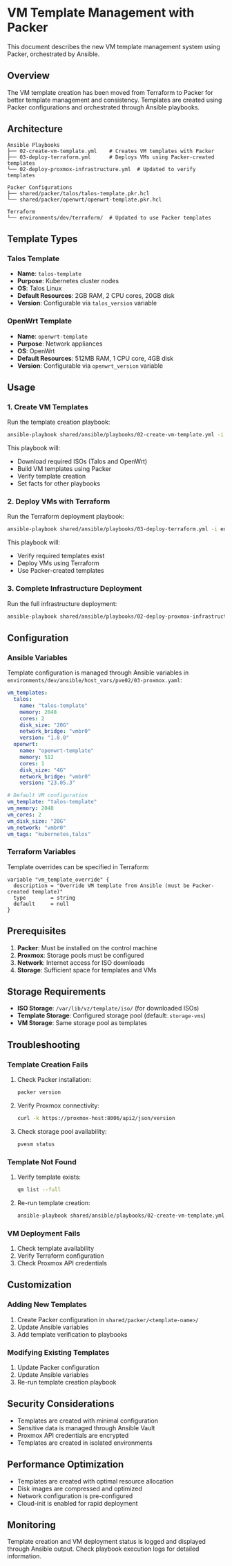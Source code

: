# VM Template Management with Packer

This document describes the new VM template management system using Packer, orchestrated by Ansible.

## Overview

The VM template creation has been moved from Terraform to Packer for better template management and consistency. Templates are created using Packer configurations and orchestrated through Ansible playbooks.

## Architecture

```
Ansible Playbooks
├── 02-create-vm-template.yml    # Creates VM templates with Packer
├── 03-deploy-terraform.yml      # Deploys VMs using Packer-created templates
└── 02-deploy-proxmox-infrastructure.yml  # Updated to verify templates

Packer Configurations
├── shared/packer/talos/talos-template.pkr.hcl
└── shared/packer/openwrt/openwrt-template.pkr.hcl

Terraform
└── environments/dev/terraform/  # Updated to use Packer templates
```

## Template Types

### Talos Template
- **Name**: `talos-template`
- **Purpose**: Kubernetes cluster nodes
- **OS**: Talos Linux
- **Default Resources**: 2GB RAM, 2 CPU cores, 20GB disk
- **Version**: Configurable via `talos_version` variable

### OpenWrt Template
- **Name**: `openwrt-template`
- **Purpose**: Network appliances
- **OS**: OpenWrt
- **Default Resources**: 512MB RAM, 1 CPU core, 4GB disk
- **Version**: Configurable via `openwrt_version` variable

## Usage

### 1. Create VM Templates

Run the template creation playbook:

```bash
ansible-playbook shared/ansible/playbooks/02-create-vm-template.yml -i environments/dev/ansible/inventory/hosts.toml
```

This playbook will:
- Download required ISOs (Talos and OpenWrt)
- Build VM templates using Packer
- Verify template creation
- Set facts for other playbooks

### 2. Deploy VMs with Terraform

Run the Terraform deployment playbook:

```bash
ansible-playbook shared/ansible/playbooks/03-deploy-terraform.yml -i environments/dev/ansible/inventory/hosts.toml
```

This playbook will:
- Verify required templates exist
- Deploy VMs using Terraform
- Use Packer-created templates

### 3. Complete Infrastructure Deployment

Run the full infrastructure deployment:

```bash
ansible-playbook shared/ansible/playbooks/02-deploy-proxmox-infrastructure.yml -i environments/dev/ansible/inventory/hosts.toml
```

## Configuration

### Ansible Variables

Template configuration is managed through Ansible variables in `environments/dev/ansible/host_vars/pve02/03-proxmox.yaml`:

```yaml
vm_templates:
  talos:
    name: "talos-template"
    memory: 2048
    cores: 2
    disk_size: "20G"
    network_bridge: "vmbr0"
    version: "1.8.0"
  openwrt:
    name: "openwrt-template"
    memory: 512
    cores: 1
    disk_size: "4G"
    network_bridge: "vmbr0"
    version: "23.05.3"

# Default VM configuration
vm_template: "talos-template"
vm_memory: 2048
vm_cores: 2
vm_disk_size: "20G"
vm_network: "vmbr0"
vm_tags: "kubernetes,talos"
```

### Terraform Variables

Template overrides can be specified in Terraform:

```hcl
variable "vm_template_override" {
  description = "Override VM template from Ansible (must be Packer-created template)"
  type        = string
  default     = null
}
```

## Prerequisites

1. **Packer**: Must be installed on the control machine
2. **Proxmox**: Storage pools must be configured
3. **Network**: Internet access for ISO downloads
4. **Storage**: Sufficient space for templates and VMs

## Storage Requirements

- **ISO Storage**: `/var/lib/vz/template/iso/` (for downloaded ISOs)
- **Template Storage**: Configured storage pool (default: `storage-vms`)
- **VM Storage**: Same storage pool as templates

## Troubleshooting

### Template Creation Fails

1. Check Packer installation:
   ```bash
   packer version
   ```

2. Verify Proxmox connectivity:
   ```bash
   curl -k https://proxmox-host:8006/api2/json/version
   ```

3. Check storage pool availability:
   ```bash
   pvesm status
   ```

### Template Not Found

1. Verify template exists:
   ```bash
   qm list --full
   ```

2. Re-run template creation:
   ```bash
   ansible-playbook shared/ansible/playbooks/02-create-vm-template.yml
   ```

### VM Deployment Fails

1. Check template availability
2. Verify Terraform configuration
3. Check Proxmox API credentials

## Customization

### Adding New Templates

1. Create Packer configuration in `shared/packer/<template-name>/`
2. Update Ansible variables
3. Add template verification to playbooks

### Modifying Existing Templates

1. Update Packer configuration
2. Update Ansible variables
3. Re-run template creation playbook

## Security Considerations

- Templates are created with minimal configuration
- Sensitive data is managed through Ansible Vault
- Proxmox API credentials are encrypted
- Templates are created in isolated environments

## Performance Optimization

- Templates are created with optimal resource allocation
- Disk images are compressed and optimized
- Network configuration is pre-configured
- Cloud-init is enabled for rapid deployment

## Monitoring

Template creation and VM deployment status is logged and displayed through Ansible output. Check playbook execution logs for detailed information.